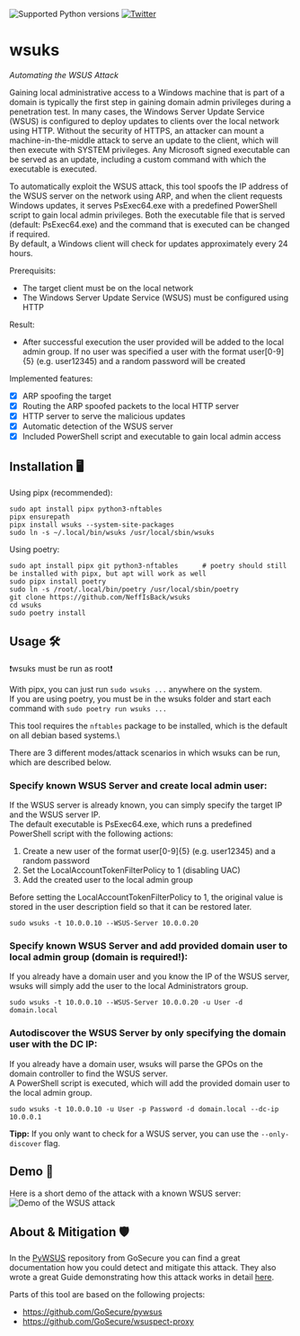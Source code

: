 ![Supported Python versions](https://img.shields.io/badge/python-3.9+-blue.svg) [![Twitter](https://img.shields.io/twitter/follow/al3x_n3ff?label=al3x_n3ff&style=social)](https://twitter.com/intent/follow?screen_name=al3x_n3ff)

# wsuks
_Automating the WSUS Attack_

Gaining local administrative access to a Windows machine that is part of a domain is typically the first step in gaining domain admin privileges during a penetration test. In many cases, the Windows Server Update Service (WSUS) is configured to deploy updates to clients over the local network using HTTP. Without the security of HTTPS, an attacker can mount a machine-in-the-middle attack to serve an update to the client, which will then execute with SYSTEM privileges. Any Microsoft signed executable can be served as an update, including a custom command with which the executable is executed.

To automatically exploit the WSUS attack, this tool spoofs the IP address of the WSUS server on the network using ARP, and when the client requests Windows updates, it serves PsExec64.exe with a predefined PowerShell script to gain local admin privileges. Both the executable file that is served (default: PsExec64.exe) and the command that is executed can be changed if required.\
By default, a Windows client will check for updates approximately every 24 hours.


Prerequisits:
- The target client must be on the local network
- The Windows Server Update Service (WSUS) must be configured using HTTP

Result:
- After successful execution the user provided will be added to the local admin group. If no user was specified a user with the format user[0-9]{5} (e.g. user12345) and a random password will be created

Implemented features:
 - [x] ARP spoofing the target
 - [x] Routing the ARP spoofed packets to the local HTTP server
 - [x] HTTP server to serve the malicious updates
 - [x] Automatic detection of the WSUS server
 - [x] Included PowerShell script and executable to gain local admin access

## Installation 🖥️
Using pipx (recommended):
```shell
sudo apt install pipx python3-nftables
pipx ensurepath
pipx install wsuks --system-site-packages
sudo ln -s ~/.local/bin/wsuks /usr/local/sbin/wsuks
```

Using poetry:
```shell
sudo apt install pipx git python3-nftables      # poetry should still be installed with pipx, but apt will work as well
sudo pipx install poetry
sudo ln -s /root/.local/bin/poetry /usr/local/sbin/poetry
git clone https://github.com/NeffIsBack/wsuks
cd wsuks
sudo poetry install
```

## Usage 🛠️
❗wsuks must be run as root❗

With pipx, you can just run `sudo wsuks ...` anywhere on the system.\
If you are using poetry, you must be in the wsuks folder and start each command with `sudo poetry run wsuks ...`

This tool requires the `nftables` package to be installed, which is the default on all debian based systems.\

There are 3 different modes/attack scenarios in which wsuks can be run, which are described below.
### Specify known WSUS Server and create local admin user:
If the WSUS server is already known, you can simply specify the target IP and the WSUS server IP.\
The default executable is PsExec64.exe, which runs a predefined PowerShell script with the following actions:
1. Create a new user of the format user[0-9]{5} (e.g. user12345) and a random password
2. Set the LocalAccountTokenFilterPolicy to 1 (disabling UAC)
3. Add the created user to the local admin group

Before setting the LocalAccountTokenFilterPolicy to 1, the original value is stored in the user description field so that it can be restored later.

```shell
sudo wsuks -t 10.0.0.10 --WSUS-Server 10.0.0.20
```

### Specify known WSUS Server and add provided domain user to local admin group (domain is required!):
If you already have a domain user and you know the IP of the WSUS server, wsuks will simply add the user to the local Administrators group.
```shell
sudo wsuks -t 10.0.0.10 --WSUS-Server 10.0.0.20 -u User -d domain.local
```

### Autodiscover the WSUS Server by only specifying the domain user with the DC IP:
If you already have a domain user, wsuks will parse the GPOs on the domain controller to find the WSUS server.\
A PowerShell script is executed, which will add the provided domain user to the local admin group.
```shell
sudo wsuks -t 10.0.0.10 -u User -p Password -d domain.local --dc-ip 10.0.0.1
```

**Tipp:** If you only want to check for a WSUS server, you can use the `--only-discover` flag.

## Demo 🎥
Here is a short demo of the attack with a known WSUS server:
![Demo of the WSUS attack](media/wsuks-demo.gif)


## About & Mitigation 🛡️
In the [PyWSUS](https://github.com/GoSecure/pywsus) repository from GoSecure you can find a great documentation how you could detect and mitigate this attack.
They also wrote a great Guide demonstrating how this attack works in detail [here](https://www.gosecure.net/blog/2020/09/03/wsus-attacks-part-1-introducing-pywsus/).

Parts of this tool are based on the following projects:
- https://github.com/GoSecure/pywsus
- https://github.com/GoSecure/wsuspect-proxy

